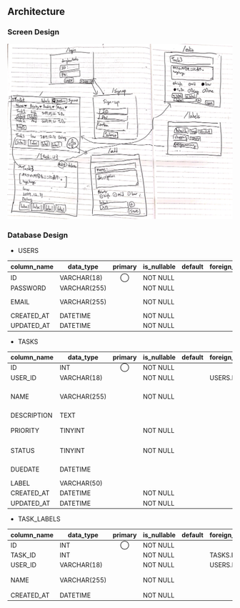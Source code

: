## Architecture

### Screen Design
![gamen](dongheetodo_画面設計.jpg)

### Database Design

- USERS

column_name | data_type | primary | is_nullable | default | foreign_key | extra | comment
------------|-----------|:---------:|-------------|---------|--------|------|----|
ID        | VARCHAR(18) | ◯ | NOT NULL |   |  | |マルチバイト文字列
PASSWORD       | VARCHAR(255) | | NOT NULL |   |  |  |
EMAIL        | VARCHAR(255) | | NOT NULL |   |  | | ex) donghee_kim@fablic.co.jp
CREATED_AT        | DATETIME |  | NOT NULL |   |  | | 
UPDATED_AT        | DATETIME |  | NOT NULL |   |  | | 

- TASKS

column_name | data_type | primary | is_nullable | default | foreign_key | extra | comment
------------|-----------|:---------:|-------------|---------|--------|------|----|
ID        | INT | ◯ | NOT NULL |   |  | AUTO_INCREMENT | 
USER_ID | VARCHAR(18) | | NOT NULL | | USERS.ID | | |
NAME        | VARCHAR(255) |  | NOT NULL |   |  | | ex) iPhone11を買う
DESCRIPTION        | TEXT |  |  |   |  | |
PRIORITY        | TINYINT |  | NOT NULL |   |  | | 1: 低 2: 中 3: 高
STATUS        | TINYINT |  | NOT NULL |   |  | | 1: 未着手 2: 着手 3: 完了
DUEDATE        | DATETIME |  |  |   |  | | ex) 2019.09.12
LABEL        | VARCHAR(50) |  |  |   |  | | ex) 
CREATED_AT        | DATETIME |  | NOT NULL |   |  | | 
UPDATED_AT        | DATETIME |  | NOT NULL |   |  | | 

- TASK_LABELS

column_name | data_type | primary | is_nullable | default | foreign_key | extra | comment
------------|-----------|:---------:|-------------|---------|--------|------|----|
ID        | INT | ◯ | NOT NULL |   |  | AUTO_INCREMENT | 
TASK_ID | INT | | NOT NULL | | TASKS.ID | | |
USER_ID | VARCHAR(18) | | NOT NULL | | USERS.ID | | |
NAME        | VARCHAR(255) |  | NOT NULL |   |  | | ex) 買い物
CREATED_AT        | DATETIME |  | NOT NULL |   |  | | 
